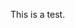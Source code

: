 This is a test.

<script>

var tiago="sefnsaf nn";  
var mytest={en : "this is english", pt : "isto é português"};

document.write('<p>' + mytest["en"] );

document.write('<p>' +  mytest["pt"]);

document.write(tiago);

document.write('<p>');

document.write(2+2);

</script>
